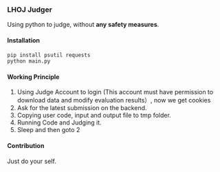 ### LHOJ Judger

Using python to judge, without **any safety measures**.

#### Installation

```bash
pip install psutil requests
python main.py
```

#### Working Principle

1. Using Judge Account to login (This account must have permission to download data and modify evaluation results）, now we get cookies
2. Ask for the latest submission on the backend.
3. Copying user code, input and output file to tmp folder.
4. Running Code and Judging it.
5. Sleep and then goto 2

#### Contribution

Just do your self.
